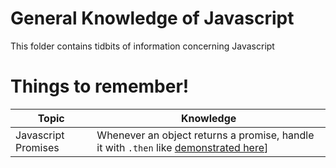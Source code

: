 # General Knowledge of Javascript

This folder contains tidbits of information concerning Javascript

# Things to remember!

| Topic | Knowledge |
| - | - |
| Javascript Promises | Whenever an object returns a promise, handle it with `.then` like [demonstrated here](http://google.com)]|
